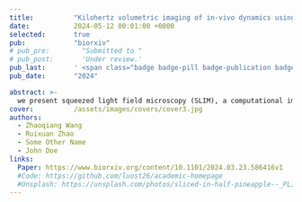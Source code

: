 ```yaml
---
title:          "Kilohertz volumetric imaging of in-vivo dynamics using squeezed light field microscopy"
date:           2024-05-12 00:01:00 +0800
selected:       true
pub:            "biorxiv"
# pub_pre:        "Submitted to "
# pub_post:       'Under review.'
pub_last:       ' <span class="badge badge-pill badge-publication badge-success">Spotlight</span>'
pub_date:       "2024"

abstract: >-
  we present squeezed light field microscopy (SLIM), a computational imaging method that enables rapid detection of high-resolution three-dimensional (3D) light signals using only a single, low-format camera sensor area. SLIM pushes the boundaries of 3D optical microscopy, achieving over one thousand volumes per second across a large field of view of 550 μm in diameter and 300 μm in depth. Using SLIM, we demonstrated blood cell velocimetry across the embryonic zebrafish brain and in a free-moving tail exhibiting high-frequency swinging motion. 
cover:          /assets/images/covers/cover3.jpg
authors:
  - Zhaoqiang Wang
  - Ruixuan Zhao
  - Some Other Name
  - John Doe
links:
  Paper: https://www.biorxiv.org/content/10.1101/2024.03.23.586416v1
  #Code: https://github.com/luost26/academic-homepage
  #Unsplash: https://unsplash.com/photos/sliced-in-half-pineapple--_PLJZmHZzk
---
```

